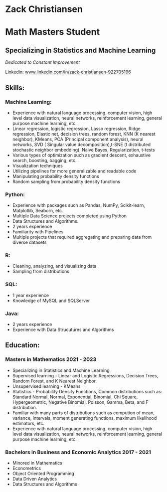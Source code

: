 # Zack Christiansen
# Math Masters Student
## Specializing in Statistics and Machine Learning
_Dedicated to Constant Improvement_

Linkedin: www.linkedin.com/in/zack-christiansen-922705196


## Skills:

### Machine Learning:
- Experience with natural language processing, computer vision, high level data visualization, neural networks, reinforcement learning, general purpose machine learning, etc.
- Linear regression, logistic regression, Lasso regression, Ridge regression, Elastic net, decision trees, random forest, KNN (K nearest neighbor), KMeans, PCA (Principal component analysis), neural networks, SVD ( Singular value decomposition),t-SNE (t distributed stochastic neighbor embedding), Naive Bayes, Regularization, t-tests
- Various types of optimization such as gradient descent, exhaustive search, boosting, bagging, etc.
- Visualization techniques
- Utilizing pipelines for more generalizable and readable code
- Manipulating probability density functions
- Random sampling from probability density functions

### Python:
- Experience with packages such as Pandas, NumPy, Scikit-learn, Matplotlib, Seaborn, etc.
- Multiple Data Science projects completed using Python
- Data Structures and Algorithms.
- 2 years experience
- Familiarity with Pipelines
- Multiple projects that required aggregating and preparing data from diverse datasets

### R:
- Cleaning, analyzing, and visualizing data
- Sampling from distributions

### SQL:
- 1 year experience
- Knowledge of MySQL and SQLServer

### Java: 
- 2 years experience
- Experience with Data Strucutures and Algorithms

## Education:

### Masters in Mathematics  2021 - 2023
- Specializing in Statistics and Machine Learning
- Supervised learning - Linear and Logistic Regressions, Decision Trees, Random Forest, and K Nearest Neighbor.
- Unsupervised learning - KMeans
- Statistics - Probability Density Functions, Common distributions such as: Standard Normal, Normal, Exponential, Binomial, Chi Square, Hypergeometric, Negative Binomial, Poisson, Gamma, Beta, and F distribution. 
- Familiar with many parts of distributions such as compution of mean, variance, intervals, moment generating functions, maximum likelihood estimators, etc.
- Experience with natural language processing, computer vision, high level data visualization, neural networks, reinforcement learning, general purpose machine learning, etc.


### Bachelors in Business and Economic Analytics  2017 - 2021
- Minored in Mathematics
- Econometrics
- Object Oriented Programming
- Data Driven Analytics
- Data Structures and Algorithms

